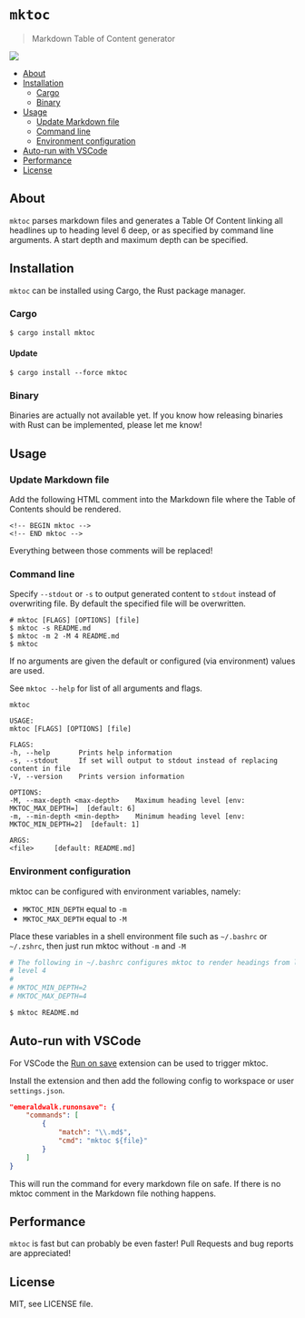 # `mktoc`
> Markdown Table of Content generator

![](https://github.com/kevingimbel/mktoc/workflows/Clippy%20check/badge.svg)

<!-- BEGIN mktoc -->
- [About](#about)
- [Installation](#installation)
  - [Cargo](#cargo)
  - [Binary](#binary)
- [Usage](#usage)
  - [Update Markdown file](#update-markdown-file)
  - [Command line](#command-line)
  - [Environment configuration](#environment-configuration)
- [Auto-run with VSCode](#auto-run-with-vscode)
- [Performance](#performance)
- [License](#license)
<!-- END mktoc -->

## About

`mktoc` parses markdown files and generates a Table Of Content linking all headlines up to heading level 6 deep, or as specified by command line arguments. A start depth and maximum depth can be specified.

## Installation

`mktoc` can be installed using Cargo, the Rust package manager.

### Cargo

```sh
$ cargo install mktoc
```
#### Update

```
$ cargo install --force mktoc
```

### Binary

Binaries are actually not available yet. If you know how releasing binaries with Rust can be implemented, please let me know!

## Usage

### Update Markdown file

Add the following HTML comment into the Markdown file where the Table of Contents should be rendered.

```
<!-- BEGIN mktoc -->
<!-- END mktoc -->
```

Everything between those comments will be replaced!

### Command line

Specify `--stdout` or `-s` to output generated content to `stdout` instead of overwriting file. By default the specified file will be overwritten.

```
# mktoc [FLAGS] [OPTIONS] [file] 
$ mktoc -s README.md
$ mktoc -m 2 -M 4 README.md
$ mktoc
```
If no arguments are given the default or configured (via environment) values are
used. 

See `mktoc --help` for list of all arguments and flags.

```
mktoc

USAGE:
mktoc [FLAGS] [OPTIONS] [file]

FLAGS:
-h, --help       Prints help information
-s, --stdout     If set will output to stdout instead of replacing content in file
-V, --version    Prints version information

OPTIONS:
-M, --max-depth <max-depth>    Maximum heading level [env: MKTOC_MAX_DEPTH=]  [default: 6]
-m, --min-depth <min-depth>    Minimum heading level [env: MKTOC_MIN_DEPTH=2]  [default: 1]

ARGS:
<file>     [default: README.md]
```

### Environment configuration

mktoc can be configured with environment variables, namely:

- `MKTOC_MIN_DEPTH` equal to `-m`
- `MKTOC_MAX_DEPTH` equal to `-M`

Place these variables in a shell environment file such as `~/.bashrc` or
`~/.zshrc`, then just run mktoc without `-m` and `-M`

```sh
# The following in ~/.bashrc configures mktoc to render headings from level 2 to
# level 4
# 
# MKTOC_MIN_DEPTH=2
# MKTOC_MAX_DEPTH=4

$ mktoc README.md
```

## Auto-run with VSCode

For VSCode the [Run on save](https://github.com/emeraldwalk/vscode-runonsave) extension can be used to trigger mktoc.

Install the extension and then add the following config to workspace or user `settings.json`.

```json
"emeraldwalk.runonsave": {
    "commands": [
        {
            "match": "\\.md$",
            "cmd": "mktoc ${file}"
        }
    ]
}
```

This will run the command for every markdown file on safe. If there is no mktoc comment in the Markdown file nothing happens.

## Performance

`mktoc` is fast but can probably be even faster! Pull Requests and bug reports are appreciated!

## License

MIT, see LICENSE file.
